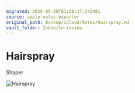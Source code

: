 ```yaml
---
migrated: 2025-09-20T01:50:17.242481
source: apple-notes-exporter
original_path: Backup/iCloud/Notes/Hairspray.md
vault_folder: Inbox/to-review
---
```

# Hairspray 

Shaper

![Hairspray](images/Hairspray.jpeg)

